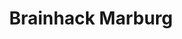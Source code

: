 ---
title: Brainhack Marburg
organizers:
  - Lydia Riedl
contact: riedll@staff.uni-marburg.de
website:
address:
position:
  lat: 50.8066021
  lng: 8.7632194
dates:
  - 2019-11-13
  - 2019-11-14
  - 2019-11-15
---